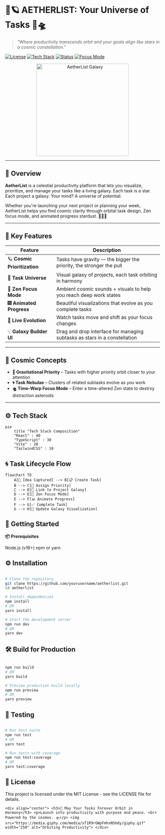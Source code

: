 # 🌌🪐 AETHERLIST: Your Universe of Tasks 🚀🛸

> _"Where productivity transcends orbit and your goals align like stars in a cosmic constellation."_

[![License](https://img.shields.io/badge/License-MIT-purple.svg)](https://opensource.org/licenses/MIT)
[![Tech Stack](https://img.shields.io/badge/Built%20With-Vite%20%2B%20React%20%2B%20TypeScript-blueviolet)](https://vitejs.dev/)
[![Status](https://img.shields.io/badge/Status-Orbit%20Stable-brightgreen)](https://github.com/yourusername/aetherlist)
[![Focus Mode](https://img.shields.io/badge/Zen%20Mode-Enabled-9cf)](https://github.com/yourusername/aetherlist)

<div align="center">
  <img src="https://media.giphy.com/media/xT0xeJpnrWC4XWblEk/giphy.gif" width="300" alt="AetherList Galaxy">
</div>

---

## 🌠 Overview

**AetherList** is a celestial productivity platform that lets you visualize, prioritize, and manage your tasks like a living galaxy. Each task is a star. Each project a galaxy. Your mind? A universe of potential.

Whether you're launching your next project or planning your week, AetherList helps you find cosmic clarity through orbital task design, Zen focus mode, and animated progress stardust. 🧘‍♀️✨

---

## 💫 Key Features

| Feature                         | Description                                                                                  |
|----------------------------------|----------------------------------------------------------------------------------------------|
| 🪐 **Cosmic Prioritization**     | Tasks have gravity — the bigger the priority, the stronger the pull                         |
| 🌌 **Task Universe**             | Visual galaxy of projects, each task orbiting in harmony                                    |
| 🧘 **Zen Focus Mode**            | Ambient cosmic sounds + visuals to help you reach deep work states                          |
| 🎆 **Animated Progress**         | Beautiful visualizations that evolve as you complete tasks                                  |
| 🔁 **Live Evolution**            | Watch tasks move and shift as your focus changes                                            |
| 💡 **Galaxy Builder UI**         | Drag and drop interface for managing subtasks as stars in a constellation                   |

---

## 🧠 Cosmic Concepts

- **🌠 Gravitational Priority** – Tasks with higher priority orbit closer to your attention
- **🌀 Task Nebulae** – Clusters of related subtasks evolve as you work
- **🛸 Time-Warp Focus Mode** – Enter a time-altered Zen state to destroy distraction asteroids

---

## ⚙️ Tech Stack

```mermaid
pie
    title "Tech Stack Composition"
    "React" : 40
    "TypeScript" : 30
    "Vite" : 20
    "TailwindCSS" : 10
```

## 🌀 Task Lifecycle Flow

```mermaid
flowchart TD
    A[🌟 Idea Captured] --> B[📋 Create Task]
    B --> C[🚀 Assign Priority]
    C --> D[🌌 Link to Project Galaxy]
    D --> E[🧘 Zen Focus Mode]
    E --> F[📊 Animate Progress]
    F --> G[✅ Complete Task]
    G --> H[🌠 Update Galaxy Visualization]
```

## 🚀 Getting Started

**📦 Prerequisites**

Node.js (v16+)
npm or yarn

## ⚙️ Installation

```bash

# Clone the repository
git clone https://github.com/yourusername/aetherlist.git
cd aetherlist

# Install dependencies
npm install
# OR
yarn install

# Start the development server
npm run dev
# OR
yarn dev

```

## 🛠 Build for Production

```bash

npm run build
# OR
yarn build

# Preview production build locally
npm run preview
# OR
yarn preview

```

## 🧪 Testing

```bash

# Run test suite
npm run test
# OR
yarn test

# Run tests with coverage
npm run test:coverage
# OR
yarn test:coverage

```

## 📄 License

This project is licensed under the MIT License - see the LICENSE file for details.

```<div align="center"> <h3>💫 May Your Tasks Forever Orbit in Harmony</h3> <p>Launch into productivity with purpose and peace. <br> Powered by the cosmos. 🛸</p> <img src="https://media.giphy.com/media/xT1R9rGWpFmhxN5Udy/giphy.gif" width="250" alt="Orbiting Productivity"> </div> ```


